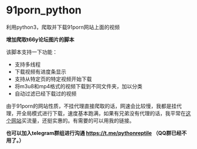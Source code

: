 # 91porn_python
利用python3，爬取并下载91porn网站上面的视频  

**增加爬取t66y论坛图片的脚本**  

该脚本支持一下功能：
* 支持多线程
* 下载视频有进度条显示
* 支持从特定页的特定视频开始下载
* 将m3u8和mp4格式的视频下载到不同文件夹，加以分类
* 自动过滤已经下载过的视频

由于91porn的网站性质，不挂代理直接爬取的话，网速会比较慢，我都是挂代理，开全局模式进行下载，速度基本跑满，如果有兄弟没有代理的话，我平常在[这个网站](https://paofu.cloud/auth/register?code=Wdie)买流量，还挺实惠的。有需要的可以用我的链接。
 

**也可以加入telegram群组进行沟通  https://t.me/pythonreptile （QQ群已经不用了。）**

